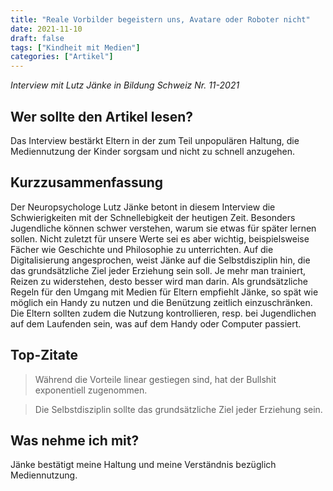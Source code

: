 ```yaml
---
title: "Reale Vorbilder begeistern uns, Avatare oder Roboter nicht"
date: 2021-11-10
draft: false
tags: ["Kindheit mit Medien"]
categories: ["Artikel"]
---
```


*Interview mit Lutz Jänke in Bildung Schweiz Nr. 11-2021*

## Wer sollte den Artikel lesen?
Das Interview bestärkt Eltern in der zum Teil unpopulären Haltung, die Mediennutzung der Kinder sorgsam und nicht zu schnell anzugehen.

## Kurzzusammenfassung
Der Neuropsychologe Lutz Jänke betont in diesem Interview die Schwierigkeiten mit der Schnellebigkeit der heutigen Zeit. Besonders Jugendliche können schwer verstehen, warum sie etwas für später lernen sollen. Nicht zuletzt für unsere Werte sei es aber wichtig, beispielsweise Fächer wie Geschichte und Philosophie zu unterrichten.
Auf die Digitalisierung angesprochen, weist Jänke auf die Selbstdisziplin hin, die das grundsätzliche Ziel jeder Erziehung sein soll. Je mehr man trainiert, Reizen zu widerstehen, desto besser wird man darin.
Als grundsätzliche Regeln für den Umgang mit Medien für Eltern empfiehlt Jänke, so spät wie möglich ein Handy zu nutzen und die Benützung zeitlich einzuschränken. Die Eltern sollten zudem die Nutzung kontrollieren, resp. bei Jugendlichen auf dem Laufenden sein, was auf dem Handy oder Computer passiert.

## Top-Zitate
> Während die Vorteile linear gestiegen sind, hat der Bullshit exponentiell zugenommen.

> Die Selbstdisziplin sollte das grundsätzliche Ziel jeder Erziehung sein.

## Was nehme ich mit?
Jänke bestätigt meine Haltung und meine Verständnis bezüglich Mediennutzung. 


